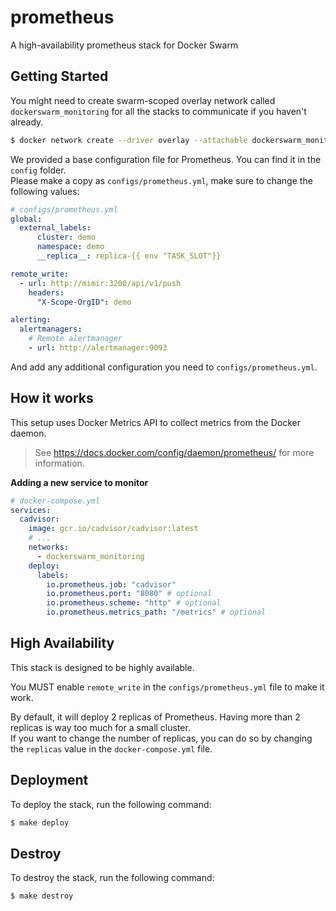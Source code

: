 # prometheus
A high-availability prometheus stack for Docker Swarm

## Getting Started

You might need to create swarm-scoped overlay network called `dockerswarm_monitoring` for all the stacks to communicate if you haven't already.

```sh
$ docker network create --driver overlay --attachable dockerswarm_monitoring
```

We provided a base configuration file for Prometheus. You can find it in the `config` folder.  
Please make a copy as `configs/prometheus.yml`, make sure to change the following values:

```yaml
# configs/prometheus.yml
global:
  external_labels:
      cluster: demo
      namespace: demo
      __replica__: replica-{{ env "TASK_SLOT"}}

remote_write:
  - url: http://mimir:3200/api/v1/push
    headers:
      "X-Scope-OrgID": demo

alerting:
  alertmanagers:
    # Remote alertmanager
    - url: http://alertmanager:9093
```

And add any additional configuration you need to `configs/prometheus.yml`.

## How it works

This setup uses Docker Metrics API to collect metrics from the Docker daemon.
> See https://docs.docker.com/config/daemon/prometheus/ for more information.

**Adding a new service to monitor**
```yaml
# docker-compose.yml
services:
  cadvisor:
    image: gcr.io/cadvisor/cadvisor:latest
    # ...
    networks:
      - dockerswarm_monitoring
    deploy:
      labels:
        io.prometheus.job: "cadvisor"
        io.prometheus.port: "8080" # optional
        io.prometheus.scheme: "http" # optional
        io.prometheus.metrics_path: "/metrics" # optional
```

## High Availability

This stack is designed to be highly available.

You MUST enable `remote_write` in the `configs/prometheus.yml` file to make it work.

By default, it will deploy 2 replicas of Prometheus. Having more than 2 replicas is way too much for a small cluster.  
If you want to change the number of replicas, you can do so by changing the `replicas` value in the `docker-compose.yml` file.

## Deployment

To deploy the stack, run the following command:

```sh
$ make deploy
```

## Destroy

To destroy the stack, run the following command:

```sh
$ make destroy
```
